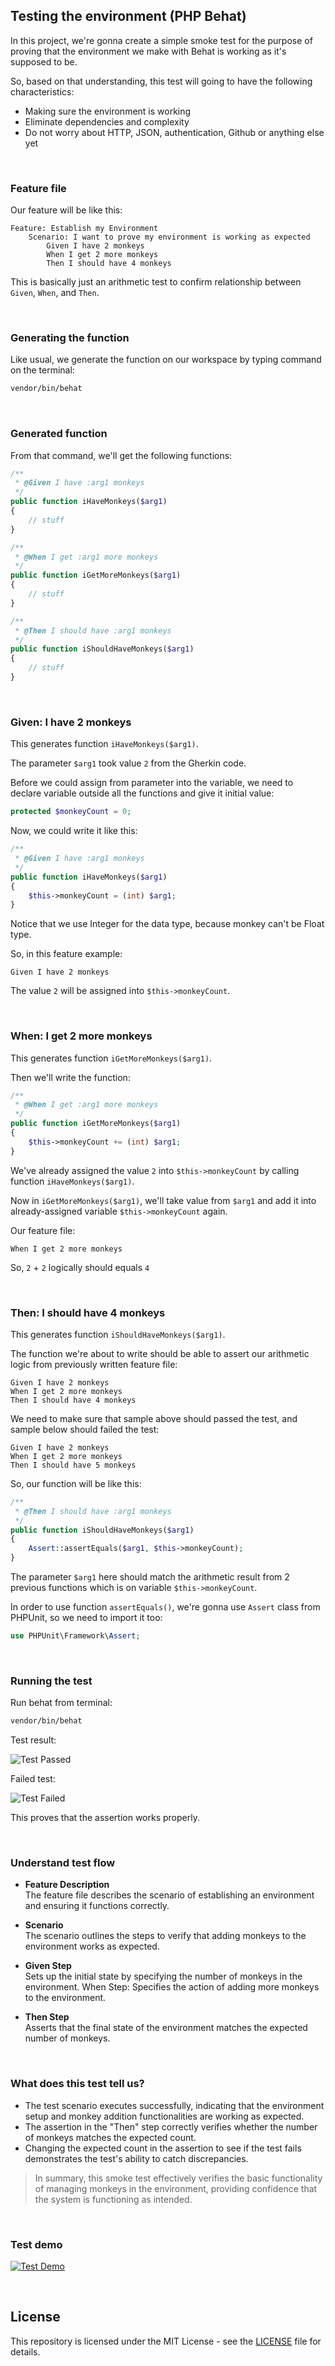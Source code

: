 ## Testing the environment (PHP Behat)

In this project, we're gonna create a simple smoke test for the purpose of proving that the environment we make with Behat is working as it's supposed to be.

So, based on that understanding, this test will going to have the following characteristics:

- Making sure the environment is working
- Eliminate dependencies and complexity
- Do not worry about HTTP, JSON, authentication, Github or anything else yet

<br>

### Feature file

Our feature will be like this:

```gherkin
Feature: Establish my Environment
	Scenario: I want to prove my environment is working as expected
		Given I have 2 monkeys
		When I get 2 more monkeys
		Then I should have 4 monkeys
```

This is basically just an arithmetic test to confirm relationship between `Given`, `When`, and `Then`.

<br>

### Generating the function

Like usual, we generate the function on our workspace by typing command on the terminal:

```bash
vendor/bin/behat
```

<br>

### Generated function

From that command, we'll get the following functions:

```php
/**
 * @Given I have :arg1 monkeys
 */
public function iHaveMonkeys($arg1)
{
    // stuff
}

/**
 * @When I get :arg1 more monkeys
 */
public function iGetMoreMonkeys($arg1)
{
    // stuff
}

/**
 * @Then I should have :arg1 monkeys
 */
public function iShouldHaveMonkeys($arg1)
{
    // stuff
}
```

<br>

### Given: I have 2 monkeys

This generates function `iHaveMonkeys($arg1)`.

The parameter `$arg1` took value `2` from the Gherkin code.

Before we could assign from parameter into the variable, we need to declare variable outside all the functions and give it initial value:

```php
protected $monkeyCount = 0;
```

Now, we could write it like this:

```php
/**
 * @Given I have :arg1 monkeys
 */
public function iHaveMonkeys($arg1)
{
    $this->monkeyCount = (int) $arg1;
}
```

Notice that we use Integer for the data type, because monkey can't be Float type.

So, in this feature example:

```gherkin
Given I have 2 monkeys
```

The value `2` will be assigned into `$this->monkeyCount`.

<br>

### When: I get 2 more monkeys

This generates function `iGetMoreMonkeys($arg1)`.

Then we'll write the function:

```php
/**
 * @When I get :arg1 more monkeys
 */
public function iGetMoreMonkeys($arg1)
{
    $this->monkeyCount += (int) $arg1;
}
```

We've already assigned the value `2` into `$this->monkeyCount` by calling function `iHaveMonkeys($arg1)`.

Now in `iGetMoreMonkeys($arg1)`, we'll take value from `$arg1` and add it into already-assigned variable `$this->monkeyCount` again.

Our feature file:

```gherkin
When I get 2 more monkeys
```

So, `2` + `2` logically should equals `4`

<br>

### Then: I should have 4 monkeys

This generates function `iShouldHaveMonkeys($arg1)`.

The function we're about to write should be able to assert our arithmetic logic from previously written feature file:

```gherkin
Given I have 2 monkeys
When I get 2 more monkeys
Then I should have 4 monkeys
```

We need to make sure that sample above should passed the test, and sample below should failed the test:

```gherkin
Given I have 2 monkeys
When I get 2 more monkeys
Then I should have 5 monkeys
```

So, our function will be like this:

```php
/**
 * @Then I should have :arg1 monkeys
 */
public function iShouldHaveMonkeys($arg1)
{
    Assert::assertEquals($arg1, $this->monkeyCount);
}
```

The parameter `$arg1` here should match the arithmetic result from 2 previous functions which is on variable `$this->monkeyCount`.

In order to use function `assertEquals()`, we're gonna use `Assert` class from PHPUnit, so we need to import it too:

```php
use PHPUnit\Framework\Assert;
```

<br>

### Running the test

Run behat from terminal:

```bash
vendor/bin/behat
```

Test result:

![Test Passed](passed-test.png)

Failed test:

![Test Failed](failed-test.png)

This proves that the assertion works properly.

<br>

### Understand test flow

- **Feature Description** <br> The feature file describes the scenario of establishing an environment and ensuring it functions correctly.

- **Scenario** <br> The scenario outlines the steps to verify that adding monkeys to the environment works as expected.

- **Given Step** <br> Sets up the initial state by specifying the number of monkeys in the environment.
  When Step: Specifies the action of adding more monkeys to the environment.

- **Then Step** <br> Asserts that the final state of the environment matches the expected number of monkeys.

<br>

### What does this test tell us?

- The test scenario executes successfully, indicating that the environment setup and monkey addition functionalities are working as expected.
- The assertion in the "Then" step correctly verifies whether the number of monkeys matches the expected count.
- Changing the expected count in the assertion to see if the test fails demonstrates the test's ability to catch discrepancies.

> In summary, this smoke test effectively verifies the basic functionality of managing monkeys in the environment, providing confidence that the system is functioning as intended.

<br>

### Test demo

[![Test Demo](https://img.youtube.com/vi/W9HFlJcge8g/maxresdefault.jpg)](https://www.youtube.com/embed/W9HFlJcge8g)

<br>

## License

This repository is licensed under the MIT License - see the [LICENSE](LICENSE) file for details.
